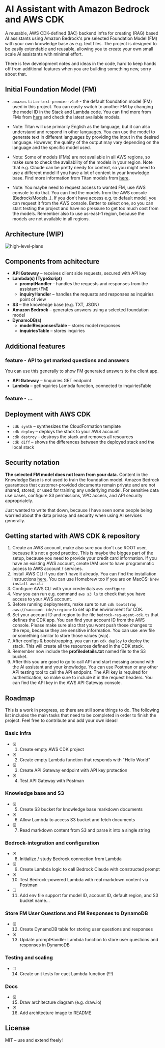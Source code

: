 # AI Assistant with Amazon Bedrock and AWS CDK

A reusable, AWS CDK-defined (IAC) backend infra for creating (RAG) based AI assistants using Amazon Bedrock's pre selected Foundation Model (FM) with your own knowledge base as e.g. text files. The project is designed to be easily extendable and reusable, allowing you to create your own small scale AI assistants with minimal effort.

There is few development notes and ideas in the code, hard to keep hands off from additional features when you are building something new, sorry about that.

## Initial Foundation Model (FM)

- ```amazon.titan-text-premier-v1:0``` - the default foundation model (FM) used in this project. You can easily switch to another FM by changing the model ID in the Stack and Lambda code. You can find more from FMs from [here](https://aws.amazon.com/bedrock/) and check the latest available models.

- Note: Titan will use primarily English as the language, but it can also understand and respond in other languages. You can use the model to generate text in different languages by providing the input in the desired language. However, the quality of the output may vary depending on the language and the specific model used.

- Note: Some of models (FMs) are not available in all AWS regions, so make sure to check the availability of the models in your region. Note that e.g. Claude can be pretty needy for context, so you might need to use a different model if you have a lot of content in your knowledge base. Find more information from Titan models from [here](https://docs.aws.amazon.com/bedrock/latest/userguide/model-parameters-titan.html).

- Note: You maybe need to request access to wanted FM, use AWS console to do that. You can find the models from the AWS console (Bedrock/Models..). If you don't have access e.g. to default model, you can request it from the AWS console. Better to select one, so you can start testing the project and have no pressure to get too much cost from the models. Remember also to use us-east-1 region, because the models are not available in all regions.

## Architecture (WIP)

![high-level-plans](./docs/idea-bedrock-rag-agent-cdk.jpg)

## Components from achitecture

- **API Gateway** – receives client side requests, secured with API key
- **Lambda(s) (TypeScript)**
  - **promptHandler** – handles the requests and responses from the assistant (FM)
  - **inquiryHandler** – handles the requests and responses as inquiries point of view
- **S3** – the knowledge base (e.g. TXT, JSON)
- **Amazon Bedrock** – generates answers using a selected foundation model
- **DynamoDB(s)**
  - **modelResponsesTable** – stores model responses
  - **inquiriesTable** – stores inquiries

## Additional features

### feature - API to get marked questions and answers

You can use this generally to show FM generated answers to the client app.

- **API Gateway** – /inquiries GET endpoint
- **Lambda** – getInquiries Lambda function, connected to inquiriesTable

### feature - ...

## Deployment with AWS CDK
- ```cdk synth``` – synthesizes the CloudFormation template
- ```cdk deploy``` – deploys the stack to your AWS account
- ```cdk destroy``` – destroys the stack and removes all resources
- ```cdk diff``` – shows the differences between the deployed stack and the local stack

## Security notation

**The selected FM model does not learn from your data.** Content in the Knowledge Base is not used to train the foundation model. Amazon Bedrock guarantees that customer-provided documents remain private and are not shared, stored, or used for training any underlying model. For sensitive data use cases, configure S3 permissions, VPC access, and API security appropriately.

Just wanted to write that down, because I have seen some people being worried about the data privacy and security when using AI services generally.

## Getting started with AWS CDK & repository

1. Create an AWS account, make also sure you don't use ROOT user, because it's not a good practice. This is maybe the bigges part of the setup, because you need to provide your credit card information. If you have an existing AWS account, create IAM user to have programmatic access to AWS account / services.
2. Install AWS CLI if you don't have it already. You can find the installation instructions [here](https://docs.aws.amazon.com/cli/latest/userguide/getting-started-install.html). You can use Homebrew too if you are on MacOS: ```brew install awscli```
3. Configure AWS CLI with your credentials ```aws configure``` 
4. Now you can run e.g. command ```aws s3 ls``` to check that you have access to your AWS account.
5. Before running deployments, make sure to run ```cdk bootstrap aws://<account-id>/<region>``` to set up the environment for CDK.
6. Set your account ID and region to the file ```bedrock-rag-agent-cdk.ts``` that defines the CDK app. You can find your account ID from the AWS console. Please make sure also that you wont push those changes to the repo, because they are sensitive information. You can use .env file or something similar to store those values (wip).
6. After configs & bootstrapping, you can run ```cdk deploy``` to deploy the stack. This will create all the resources defined in the CDK stack.
6. Remember now include the **profiledetails.txt** named file to the S3 bucket.
7. After this you are good to go to call API and start messing around with the AI assistant and your knowledge. You can use Postman or any other API testing tool to call the API endpoint. The API key is required for authentication, so make sure to include it in the request headers. You can find the API key in the AWS API Gateway console.

## Roadmap

This is a work in progress, so there are still some things to do. The following list includes the main tasks that need to be completed in order to finish the project. Feel free to contribute and add your own ideas!

### Basic infra

- [x] 1. Create empty AWS CDK project
- [x] 2. Create empty Lambda function that responds with "Hello World"
- [x] 3. Create API Gateway endpoint with API key protection
- [x] 4. Test API Gateway with Postman

### Knowledge base and S3

- [x] 5. Create S3 bucket for knowledge base markdown documents
- [x] 6. Allow Lambda to access S3 bucket and fetch documents
- [x] 7. Read markdown content from S3 and parse it into a single string

### Bedrock-integration and configuration

- [x] 8. Initialize / study Bedrock connection from Lambda
- [x] 9. Create Lambda logic to call Bedrock Claude with constructed prompt
- [x] 10. Test Bedrock-powered Lambda with real markdown content via Postman
- [ ] 11. Add env file support for model ID, account ID, default region, and S3 bucket name...

### Store FM User Questions and FM Responses to DynamoDB
- [x] 12. Create DynamoDB table for storing user questions and responses
- [x] 13. Update promptHandler Lambda function to store user questions and responses in DynamoDB

### Testing and scaling

- [ ] 14. Create unit tests for eact Lambda function (!!!)

### Docs 

- [x] 15. Draw architecture diagram (e.g. draw.io)
- [x] 16. Add architecture image to README


## License

MIT – use and extend freely!